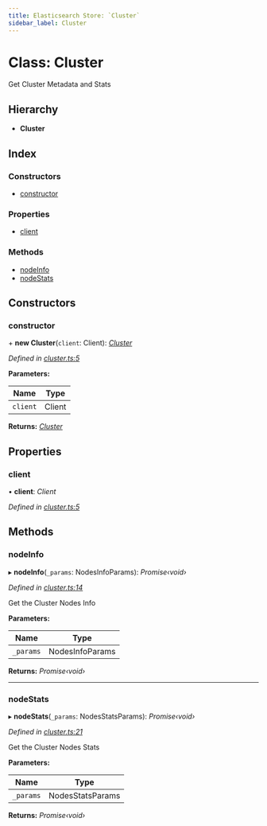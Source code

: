 ```yaml
---
title: Elasticsearch Store: `Cluster`
sidebar_label: Cluster
---
```


# Class: Cluster

Get Cluster Metadata and Stats

## Hierarchy

* **Cluster**

## Index

### Constructors

* [constructor](cluster.md#constructor)

### Properties

* [client](cluster.md#client)

### Methods

* [nodeInfo](cluster.md#nodeinfo)
* [nodeStats](cluster.md#nodestats)

## Constructors

###  constructor

\+ **new Cluster**(`client`: Client): *[Cluster](cluster.md)*

*Defined in [cluster.ts:5](https://github.com/terascope/teraslice/blob/d8feecc03/packages/elasticsearch-store/src/cluster.ts#L5)*

**Parameters:**

Name | Type |
------ | ------ |
`client` | Client |

**Returns:** *[Cluster](cluster.md)*

## Properties

###  client

• **client**: *Client*

*Defined in [cluster.ts:5](https://github.com/terascope/teraslice/blob/d8feecc03/packages/elasticsearch-store/src/cluster.ts#L5)*

## Methods

###  nodeInfo

▸ **nodeInfo**(`_params`: NodesInfoParams): *Promise‹void›*

*Defined in [cluster.ts:14](https://github.com/terascope/teraslice/blob/d8feecc03/packages/elasticsearch-store/src/cluster.ts#L14)*

Get the Cluster Nodes Info

**Parameters:**

Name | Type |
------ | ------ |
`_params` | NodesInfoParams |

**Returns:** *Promise‹void›*

___

###  nodeStats

▸ **nodeStats**(`_params`: NodesStatsParams): *Promise‹void›*

*Defined in [cluster.ts:21](https://github.com/terascope/teraslice/blob/d8feecc03/packages/elasticsearch-store/src/cluster.ts#L21)*

Get the Cluster Nodes Stats

**Parameters:**

Name | Type |
------ | ------ |
`_params` | NodesStatsParams |

**Returns:** *Promise‹void›*
